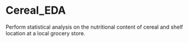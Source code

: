 # Cereal_EDA
Perform statistical analysis on the nutritional content of cereal and shelf location at a local grocery store.
